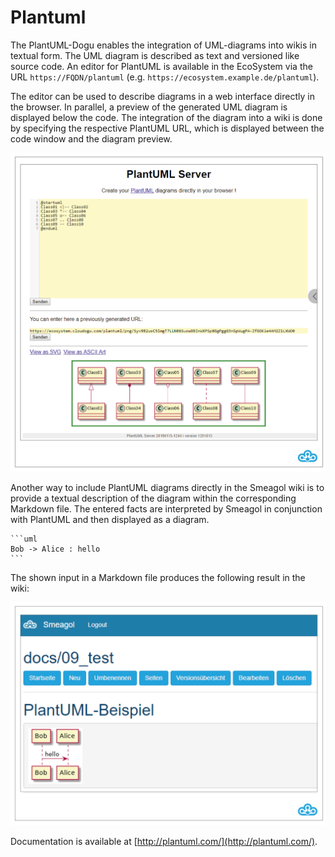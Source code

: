 # Plantuml

The PlantUML-Dogu enables the integration of UML-diagrams into wikis in textual form. The UML diagram is described as text and versioned like source code. An editor for PlantUML is available in the EcoSystem via the URL `https://FQDN/plantuml` (e.g. `https://ecosystem.example.de/plantuml`).


The editor can be used to describe diagrams in a web interface directly in the browser. In parallel, a preview of the generated UML diagram is displayed below the code. The integration of the diagram into a wiki is done by specifying the respective PlantUML URL, which is displayed between the code window and the diagram preview.

![The web interface of the PlantUML editor](figures/plantuml/PlantUMLEditor.png)



Another way to include PlantUML diagrams directly in the Smeagol wiki is to provide a textual description of the diagram within the corresponding Markdown file. The entered facts are interpreted by Smeagol in conjunction with PlantUML and then displayed as a diagram.

```
​```uml
Bob -> Alice : hello
​```
```

The shown input in a Markdown file produces the following result in the wiki:

![UML-Diagramm in Smeagol](figures/plantuml/PlantUMLBeispielSmeagol.png)

Documentation is available at [http://plantuml.com/](http://plantuml.com/).

